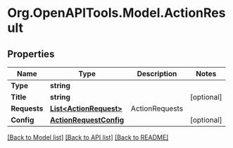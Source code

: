 # Org.OpenAPITools.Model.ActionResult

## Properties

Name | Type | Description | Notes
------------ | ------------- | ------------- | -------------
**Type** | **string** |  | 
**Title** | **string** |  | [optional] 
**Requests** | [**List&lt;ActionRequest&gt;**](ActionRequest.md) | ActionRequests | 
**Config** | [**ActionRequestConfig**](ActionRequestConfig.md) |  | [optional] 

[[Back to Model list]](../README.md#documentation-for-models) [[Back to API list]](../README.md#documentation-for-api-endpoints) [[Back to README]](../README.md)

